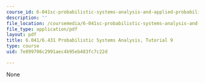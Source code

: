 ```yaml
---
course_id: 6-041sc-probabilistic-systems-analysis-and-applied-probability-fall-2013
description: ''
file_location: /coursemedia/6-041sc-probabilistic-systems-analysis-and-applied-probability-fall-2013/7e899706c2991aec4b95eb483fc7c22d_MIT6_041SCF13_tut09.pdf
file_type: application/pdf
layout: pdf
title: 6.041/6.431 Probabilistic Systems Analysis, Tutorial 9
type: course
uid: 7e899706c2991aec4b95eb483fc7c22d

---
```

None